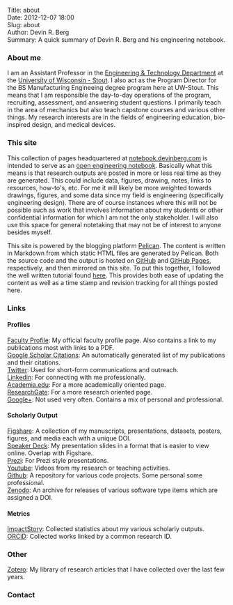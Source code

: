 Title: about  
Date: 2012-12-07 18:00  
Slug: about  
Author: Devin R. Berg  
Summary:  A quick summary of Devin R. Berg and his engineering notebook.  

### About me

I am an Assistant Professor in the [Engineering & Technology Department](http://www.uwstout.edu/et) at the [University of Wisconsin - Stout](http://www.uwstout.edu). I also act as the Program Director for the BS Manufacturing Engineeing degree program here at UW-Stout. This means that I am responsible the day-to-day operations of the program, recruiting, assessment, and answering student questions. I primarily teach in the area of mechanics but also teach capstone courses and various other things. My research interests are in the fields of engineering education, bio-inspired design, and medical devices.

### This site

This collection of pages headquartered at [notebook.devinberg.com](http://notebook.devinberg.com) is intended to serve as an [open engineering notebook](http://en.wikipedia.org/wiki/Open_notebook_science). Basically what this means is that research outputs are posted in more or less real time as they are generated. This could include data, figures, drawing, notes, links to resources, how-to's, etc. For me it will likely be more weighted towards drawings, figures, and some data since my field is engineering (specifically engineering design). There are of course instances where this will not be possible such as work that involves information about my students or other confidential information for which I am not the only stakeholder. I will also use this space for general notetaking that may not be of interest to anyone besides myself.

This site is powered by the blogging platform [Pelican](http://getpelican.com). The content is written in Markdown from which static HTML files are generated by Pelican. Both the source code and the output is hosted on [GitHub](https://github.com/devinberg/devinberg.github.com) and [GitHub Pages](http://pages.github.com/), respectively, and then mirrored on this site. To put this together, I followed the well written tutorial found [here](http://magically.us/2013-02-03/creating-a-pelican-powered-site-on-github-pages.html). This provides both ease of updating the content as well as a time stamp and revision tracking for all things posted here.

### Links

#### Profiles
[Faculty Profile](http://www.uwstout.edu/faculty/bergdev): My official faculty profile page. Also contains a link to my publications most with links to a PDF.   
[Google Scholar Citations](http://scholar.google.com/citations?user=coPlcTkAAAAJ&hl=en): An automatically generated list of my publications and their citations.   
[Twitter](http://www.twitter.com/devinberg): Used for short-form communications and outreach.   
[Linkedin](http://www.linkedin.com/in/devinberg): For connecting with me professionally.   
[Academia.edu](https://uwstout.academia.edu/DevinBerg): For a more academically oriented page.   
[ResearchGate](https://www.researchgate.net/profile/Devin_Berg/): For a more research oriented page.   
[Google+](http://plus.google.com/+DevinBergPhD): Not used very often. Contains a mix of personal and professional.   

#### Scholarly Output
[Figshare](http://figshare.com/authors/Devin%20Berg/412062): A collection of my manuscripts, presentations, datasets, posters, figures, and media each with a unique DOI.   
[Speaker Deck](https://speakerdeck.com/devinberg): My presentation slides in a format that is easier to view online. Overlap with Figshare.   
[Prezi](http://prezi.com/user/ybrk9aevwm27/): For Prezi style presentations.   
[Youtube](http://www.youtube.com/playlist?list=PLxXTFCvC6VNdWRZtOUFjw3xcPd1QtzazT): Videos from my research or teaching activities.   
[Github](https://github.com/devinberg): A repository for various code projects. Some personal some professional.   
[Zenodo](https://zenodo.org/search?f=author&p=Berg%2C%20Devin&ln=en): An archive for releases of various software type items which are assigned a DOI.

#### Metrics
[ImpactStory](http://impactstory.org/DevinBerg): Collected statistics about my various scholarly outputs.   
[ORCiD](http://orcid.org/0000-0002-1193-3848): Collected works linked by a common research ID.   

### Other
[Zotero](https://www.zotero.org/devinberg/items): My library of research articles that I have collected over the last few years.   

### Contact


